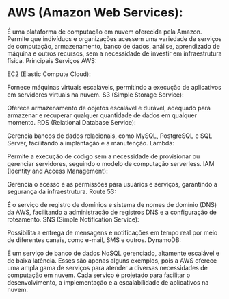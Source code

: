 # AWS (Amazon Web Services):

É uma plataforma de computação em nuvem oferecida pela Amazon.
Permite que indivíduos e organizações acessem uma variedade de serviços de computação, armazenamento, banco de dados, análise, aprendizado de máquina e outros recursos, sem a necessidade de investir em infraestrutura física.
Principais Serviços AWS:

EC2 (Elastic Compute Cloud):

Fornece máquinas virtuais escaláveis, permitindo a execução de aplicativos em servidores virtuais na nuvem.
S3 (Simple Storage Service):

Oferece armazenamento de objetos escalável e durável, adequado para armazenar e recuperar qualquer quantidade de dados em qualquer momento.
RDS (Relational Database Service):

Gerencia bancos de dados relacionais, como MySQL, PostgreSQL e SQL Server, facilitando a implantação e a manutenção.
Lambda:

Permite a execução de código sem a necessidade de provisionar ou gerenciar servidores, seguindo o modelo de computação serverless.
IAM (Identity and Access Management):

Gerencia o acesso e as permissões para usuários e serviços, garantindo a segurança da infraestrutura.
Route 53:

É o serviço de registro de domínios e sistema de nomes de domínio (DNS) da AWS, facilitando a administração de registros DNS e a configuração de roteamento.
SNS (Simple Notification Service):

Possibilita a entrega de mensagens e notificações em tempo real por meio de diferentes canais, como e-mail, SMS e outros.
DynamoDB:

É um serviço de banco de dados NoSQL gerenciado, altamente escalável e de baixa latência.
Esses são apenas alguns exemplos, pois a AWS oferece uma ampla gama de serviços para atender a diversas necessidades de computação em nuvem. Cada serviço é projetado para facilitar o desenvolvimento, a implementação e a escalabilidade de aplicativos na nuvem.





